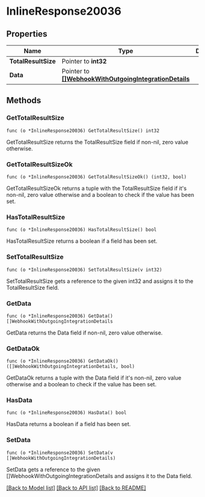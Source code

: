 # InlineResponse20036

## Properties

Name | Type | Description | Notes
------------ | ------------- | ------------- | -------------
**TotalResultSize** | Pointer to **int32** |  | 
**Data** | Pointer to [**[]WebhookWithOutgoingIntegrationDetails**](WebhookWithOutgoingIntegrationDetails.md) |  | 

## Methods

### GetTotalResultSize

`func (o *InlineResponse20036) GetTotalResultSize() int32`

GetTotalResultSize returns the TotalResultSize field if non-nil, zero value otherwise.

### GetTotalResultSizeOk

`func (o *InlineResponse20036) GetTotalResultSizeOk() (int32, bool)`

GetTotalResultSizeOk returns a tuple with the TotalResultSize field if it's non-nil, zero value otherwise
and a boolean to check if the value has been set.

### HasTotalResultSize

`func (o *InlineResponse20036) HasTotalResultSize() bool`

HasTotalResultSize returns a boolean if a field has been set.

### SetTotalResultSize

`func (o *InlineResponse20036) SetTotalResultSize(v int32)`

SetTotalResultSize gets a reference to the given int32 and assigns it to the TotalResultSize field.

### GetData

`func (o *InlineResponse20036) GetData() []WebhookWithOutgoingIntegrationDetails`

GetData returns the Data field if non-nil, zero value otherwise.

### GetDataOk

`func (o *InlineResponse20036) GetDataOk() ([]WebhookWithOutgoingIntegrationDetails, bool)`

GetDataOk returns a tuple with the Data field if it's non-nil, zero value otherwise
and a boolean to check if the value has been set.

### HasData

`func (o *InlineResponse20036) HasData() bool`

HasData returns a boolean if a field has been set.

### SetData

`func (o *InlineResponse20036) SetData(v []WebhookWithOutgoingIntegrationDetails)`

SetData gets a reference to the given []WebhookWithOutgoingIntegrationDetails and assigns it to the Data field.


[[Back to Model list]](../README.md#documentation-for-models) [[Back to API list]](../README.md#documentation-for-api-endpoints) [[Back to README]](../README.md)


